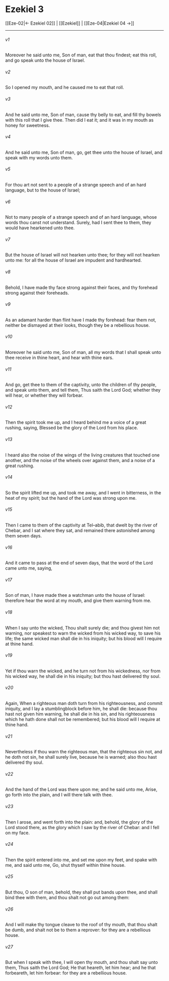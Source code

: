 # Ezekiel 3

[[Eze-02|← Ezekiel 02]] | [[Ezekiel]] | [[Eze-04|Ezekiel 04 →]]
***

###### v1
Moreover he said unto me, Son of man, eat that thou findest; eat this roll, and go speak unto the house of Israel.
###### v2
So I opened my mouth, and he caused me to eat that roll.
###### v3
And he said unto me, Son of man, cause thy belly to eat, and fill thy bowels with this roll that I give thee. Then did I eat it; and it was in my mouth as honey for sweetness.
###### v4
And he said unto me, Son of man, go, get thee unto the house of Israel, and speak with my words unto them.
###### v5
For thou art not sent to a people of a strange speech and of an hard language, but to the house of Israel;
###### v6
Not to many people of a strange speech and of an hard language, whose words thou canst not understand. Surely, had I sent thee to them, they would have hearkened unto thee.
###### v7
But the house of Israel will not hearken unto thee; for they will not hearken unto me: for all the house of Israel are impudent and hardhearted.
###### v8
Behold, I have made thy face strong against their faces, and thy forehead strong against their foreheads.
###### v9
As an adamant harder than flint have I made thy forehead: fear them not, neither be dismayed at their looks, though they be a rebellious house.
###### v10
Moreover he said unto me, Son of man, all my words that I shall speak unto thee receive in thine heart, and hear with thine ears.
###### v11
And go, get thee to them of the captivity, unto the children of thy people, and speak unto them, and tell them, Thus saith the Lord God; whether they will hear, or whether they will forbear.
###### v12
Then the spirit took me up, and I heard behind me a voice of a great rushing, saying, Blessed be the glory of the Lord from his place.
###### v13
I heard also the noise of the wings of the living creatures that touched one another, and the noise of the wheels over against them, and a noise of a great rushing.
###### v14
So the spirit lifted me up, and took me away, and I went in bitterness, in the heat of my spirit; but the hand of the Lord was strong upon me.
###### v15
Then I came to them of the captivity at Tel–abib, that dwelt by the river of Chebar, and I sat where they sat, and remained there astonished among them seven days.
###### v16
And it came to pass at the end of seven days, that the word of the Lord came unto me, saying,
###### v17
Son of man, I have made thee a watchman unto the house of Israel: therefore hear the word at my mouth, and give them warning from me.
###### v18
When I say unto the wicked, Thou shalt surely die; and thou givest him not warning, nor speakest to warn the wicked from his wicked way, to save his life; the same wicked man shall die in his iniquity; but his blood will I require at thine hand.
###### v19
Yet if thou warn the wicked, and he turn not from his wickedness, nor from his wicked way, he shall die in his iniquity; but thou hast delivered thy soul.
###### v20
Again, When a righteous man doth turn from his righteousness, and commit iniquity, and I lay a stumblingblock before him, he shall die: because thou hast not given him warning, he shall die in his sin, and his righteousness which he hath done shall not be remembered; but his blood will I require at thine hand.
###### v21
Nevertheless if thou warn the righteous man, that the righteous sin not, and he doth not sin, he shall surely live, because he is warned; also thou hast delivered thy soul.
###### v22
And the hand of the Lord was there upon me; and he said unto me, Arise, go forth into the plain, and I will there talk with thee.
###### v23
Then I arose, and went forth into the plain: and, behold, the glory of the Lord stood there, as the glory which I saw by the river of Chebar: and I fell on my face.
###### v24
Then the spirit entered into me, and set me upon my feet, and spake with me, and said unto me, Go, shut thyself within thine house.
###### v25
But thou, O son of man, behold, they shall put bands upon thee, and shall bind thee with them, and thou shalt not go out among them:
###### v26
And I will make thy tongue cleave to the roof of thy mouth, that thou shalt be dumb, and shalt not be to them a reprover: for they are a rebellious house.
###### v27
But when I speak with thee, I will open thy mouth, and thou shalt say unto them, Thus saith the Lord God; He that heareth, let him hear; and he that forbeareth, let him forbear: for they are a rebellious house. 
